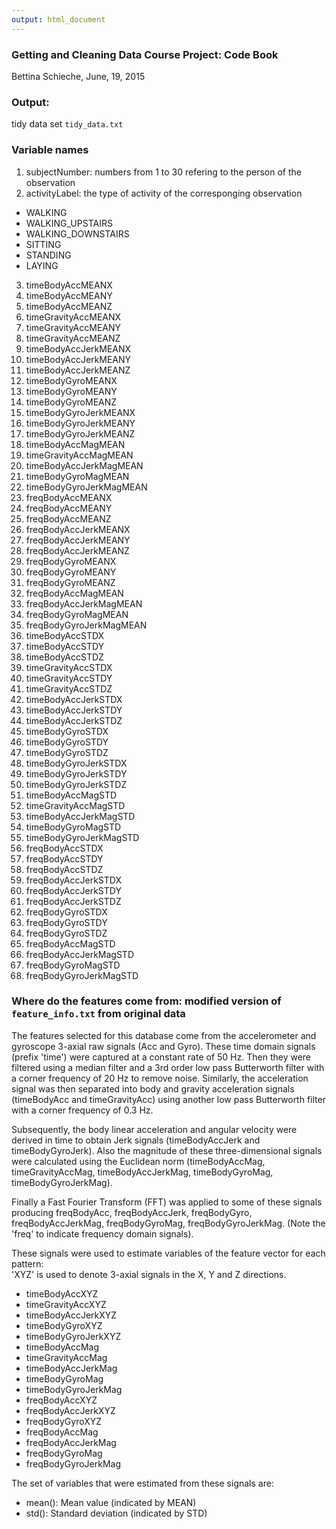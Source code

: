 ```yaml
---
output: html_document
---
```

### Getting and Cleaning Data Course Project: Code Book

Bettina Schieche, June, 19, 2015

### Output:

tidy data set `tidy_data.txt`

### Variable names

1. subjectNumber: numbers from 1 to 30 refering to the person of the observation
2. activityLabel: the type of activity of the corresponging observation
  * WALKING
  * WALKING_UPSTAIRS 
  * WALKING_DOWNSTAIRS 
  * SITTING
  * STANDING
  * LAYING
3. timeBodyAccMEANX
4. timeBodyAccMEANY
5. timeBodyAccMEANZ
6. timeGravityAccMEANX
7. timeGravityAccMEANY
8. timeGravityAccMEANZ
9. timeBodyAccJerkMEANX
10. timeBodyAccJerkMEANY
11. timeBodyAccJerkMEANZ
12. timeBodyGyroMEANX
13. timeBodyGyroMEANY
14. timeBodyGyroMEANZ
15. timeBodyGyroJerkMEANX
16. timeBodyGyroJerkMEANY
17. timeBodyGyroJerkMEANZ
18. timeBodyAccMagMEAN
19. timeGravityAccMagMEAN
20. timeBodyAccJerkMagMEAN
21. timeBodyGyroMagMEAN
22. timeBodyGyroJerkMagMEAN
23. freqBodyAccMEANX
24. freqBodyAccMEANY
25. freqBodyAccMEANZ
26. freqBodyAccJerkMEANX
27. freqBodyAccJerkMEANY
28. freqBodyAccJerkMEANZ
29. freqBodyGyroMEANX
30. freqBodyGyroMEANY
31. freqBodyGyroMEANZ
32. freqBodyAccMagMEAN
33. freqBodyAccJerkMagMEAN
34. freqBodyGyroMagMEAN
35. freqBodyGyroJerkMagMEAN
36. timeBodyAccSTDX
37. timeBodyAccSTDY
38. timeBodyAccSTDZ
39. timeGravityAccSTDX
40. timeGravityAccSTDY
41. timeGravityAccSTDZ
42. timeBodyAccJerkSTDX
43. timeBodyAccJerkSTDY
44. timeBodyAccJerkSTDZ
45. timeBodyGyroSTDX
46. timeBodyGyroSTDY
47. timeBodyGyroSTDZ
48. timeBodyGyroJerkSTDX
49. timeBodyGyroJerkSTDY
50. timeBodyGyroJerkSTDZ
51. timeBodyAccMagSTD
52. timeGravityAccMagSTD
53. timeBodyAccJerkMagSTD
54. timeBodyGyroMagSTD
55. timeBodyGyroJerkMagSTD
56. freqBodyAccSTDX
57. freqBodyAccSTDY
58. freqBodyAccSTDZ
59. freqBodyAccJerkSTDX
60. freqBodyAccJerkSTDY
61. freqBodyAccJerkSTDZ
62. freqBodyGyroSTDX
63. freqBodyGyroSTDY
64. freqBodyGyroSTDZ
65. freqBodyAccMagSTD
66. freqBodyAccJerkMagSTD
67. freqBodyGyroMagSTD
68. freqBodyGyroJerkMagSTD

### Where do the features come from: modified version of `feature_info.txt` from original data

The features selected for this database come from the accelerometer and gyroscope 3-axial raw signals (Acc and Gyro). These time domain signals (prefix 'time') were captured at a constant rate of 50 Hz. Then they were filtered using a median filter and a 3rd order low pass Butterworth filter with a corner frequency of 20 Hz to remove noise. Similarly, the acceleration signal was then separated into body and gravity acceleration signals (timeBodyAcc and timeGravityAcc) using another low pass Butterworth filter with a corner frequency of 0.3 Hz. 

Subsequently, the body linear acceleration and angular velocity were derived in time to obtain Jerk signals (timeBodyAccJerk and timeBodyGyroJerk). Also the magnitude of these three-dimensional signals were calculated using the Euclidean norm (timeBodyAccMag, timeGravityAccMag, timeBodyAccJerkMag, timeBodyGyroMag, timeBodyGyroJerkMag). 

Finally a Fast Fourier Transform (FFT) was applied to some of these signals producing freqBodyAcc, freqBodyAccJerk, freqBodyGyro, freqBodyAccJerkMag, freqBodyGyroMag, freqBodyGyroJerkMag. (Note the 'freq' to indicate frequency domain signals). 

These signals were used to estimate variables of the feature vector for each pattern:  
'XYZ' is used to denote 3-axial signals in the X, Y and Z directions.

* timeBodyAccXYZ
* timeGravityAccXYZ
* timeBodyAccJerkXYZ
* timeBodyGyroXYZ
* timeBodyGyroJerkXYZ
* timeBodyAccMag
* timeGravityAccMag
* timeBodyAccJerkMag
* timeBodyGyroMag
* timeBodyGyroJerkMag
* freqBodyAccXYZ
* freqBodyAccJerkXYZ
* freqBodyGyroXYZ
* freqBodyAccMag
* freqBodyAccJerkMag
* freqBodyGyroMag
* freqBodyGyroJerkMag

The set of variables that were estimated from these signals are: 

* mean(): Mean value (indicated by MEAN)
* std(): Standard deviation (indicated by STD)
